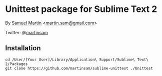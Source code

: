 # Unittest package for Sublime Text 2


By [Samuel Martin](http://blog.creaone.fr) <<martin.sam@gmail.com>>

Twitter: @[martinsam](http://twitter.com/martinsam)

## Installation

	cd /User/[Your User]/Library/Application\ Support/Sublime\ Text\ 2/Packages
	git clone https://github.com/martinsam/sublime-unittest ./Unittest
